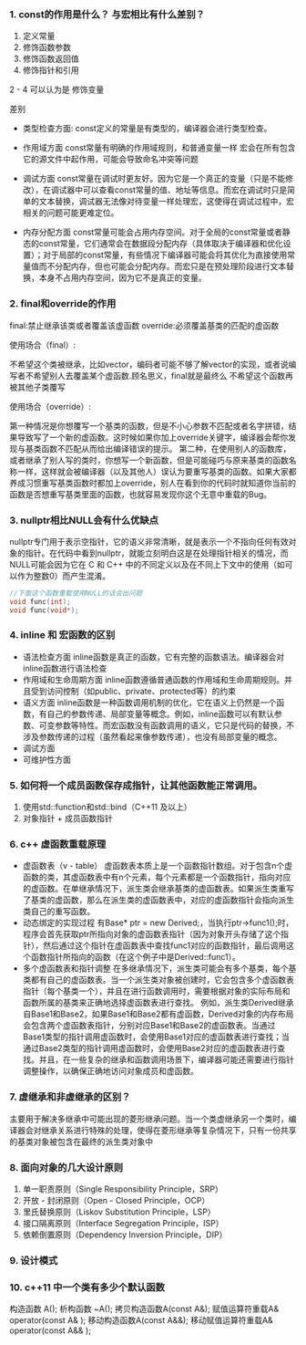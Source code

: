 ### 1. const的作用是什么？ 与宏相比有什么差别？
1. 定义常量
2. 修饰函数参数
3. 修饰函数返回值
4. 修饰指针和引用

2 - 4 可以认为是 修饰变量 

差别  
* 类型检查方面:
const定义的常量是有类型的，编译器会进行类型检查。

* 作用域方面
const常量有明确的作用域规则，和普通变量一样
宏会在所有包含它的源文件中起作用，可能会导致命名冲突等问题

* 调试方面
const常量在调试时更友好。因为它是一个真正的变量（只是不能修改），在调试器中可以查看const常量的值、地址等信息。而宏在调试时只是简单的文本替换，调试器无法像对待变量一样处理宏，这使得在调试过程中，宏相关的问题可能更难定位。

* 内存分配方面
const常量可能会占用内存空间。对于全局的const常量或者静态的const常量，它们通常会在数据段分配内存（具体取决于编译器和优化设置）；对于局部的const常量，有些情况下编译器可能会将其优化为直接使用常量值而不分配内存，但也可能会分配内存。而宏只是在预处理阶段进行文本替换，本身不占用内存空间，因为它不是真正的变量。
### 2. final和override的作用
final:禁止继承该类或者覆盖该虚函数
override:必须覆盖基类的匹配的虚函数

使用场合（final）:

不希望这个类被继承，比如vector，编码者可能不够了解vector的实现，或者说编写者不希望别人去覆盖某个虚函数.顾名思义，final就是最终么
不希望这个函数再被其他子类覆写

使用场合（override）:

第一种情况是你想覆写一个基类的函数，但是不小心参数不匹配或者名字拼错，结果导致写了一个新的虚函数。这时候如果你加上override关键字，编译器会帮你发现与基类函数不匹配从而给出编译错误的提示。
第二种，在使用别人的函数库，或者继承了别人写的类时，你想写一个新函数，但是可能碰巧与原来基类的函数名称一样，这样就会被编译器（以及其他人）误认为要重写基类的函数。如果大家都养成习惯重写基类函数时都加上override，别人在看到你的代码时就知道你当前的函数是否想重写基类里面的函数，也就容易发现你这个无意中重载的Bug。

### 3. nullptr相比NULL会有什么优缺点
nullptr专门用于表示空指针，它的语义非常清晰，就是表示一个不指向任何有效对象的指针。在代码中看到nullptr，就能立刻明白这是在处理指针相关的情况，而NULL可能会因为它在 C 和 C++ 中的不同定义以及在不同上下文中的使用（如可以作为整数0）而产生混淆。
```c++
//下面这个函数重载使用NULL的话会出问题
void func(int);
void func(void*);
```
### 4. inline 和 宏函数的区别
* 语法检查方面
inline函数是真正的函数，它有完整的函数语法。编译器会对inline函数进行语法检查
* 作用域和生命周期方面
inline函数遵循普通函数的作用域和生命周期规则。并且受到访问控制（如public、private、protected等）的约束
* 语义方面
inline函数是一种函数调用机制的优化，它在语义上仍然是一个函数，有自己的参数传递、局部变量等概念。例如，inline函数可以有默认参数、可变参数等特性。而宏函数没有函数调用的语义，它只是代码的替换，不涉及参数传递的过程（虽然看起来像参数传递），也没有局部变量的概念。
* 调试方面
* 可维护性方面
### 5. 如何将一个成员函数保存成指针，让其他函数能正常调用。
1. 使用std::function和std::bind（C++11 及以上）
2. 对象指针 + 成员函数指针
### 6. c++ 虚函数重载原理
* 虚函数表（v - table）
虚函数表本质上是一个函数指针数组。对于包含n个虚函数的类，其虚函数表中有n个元素，每个元素都是一个函数指针，指向对应的虚函数。在单继承情况下，派生类会继承基类的虚函数表。如果派生类重写了基类的虚函数，那么在派生类的虚函数表中，对应的虚函数指针会指向派生类自己的重写函数。
* 动态绑定的实现过程
有Base* ptr = new Derived;，当执行ptr->func1();时，程序会首先获取ptr所指向对象的虚函数表指针（因为对象开头存储了这个指针），然后通过这个指针在虚函数表中查找func1对应的函数指针，最后调用这个函数指针所指向的函数（在这个例子中是Derived::func1）。
* 多个虚函数表和指针调整
在多继承情况下，派生类可能会有多个基类，每个基类都有自己的虚函数表。当一个派生类对象被创建时，它会包含多个虚函数表指针（每个基类一个），并且在进行函数调用时，需要根据对象的实际布局和函数所属的基类来正确地选择虚函数表进行查找。
例如，派生类Derived继承自Base1和Base2，如果Base1和Base2都有虚函数，Derived对象的内存布局会包含两个虚函数表指针，分别对应Base1和Base2的虚函数表。当通过Base1类型的指针调用虚函数时，会使用Base1对应的虚函数表进行查找；当通过Base2类型的指针调用虚函数时，会使用Base2对应的虚函数表进行查找。并且，在一些复杂的继承和函数调用场景下，编译器可能还需要进行指针调整操作，以确保正确地访问对象成员和虚函数。
### 7. 虚继承和非虚继承的区别？
主要用于解决多继承中可能出现的菱形继承问题。当一个类虚继承另一个类时，编译器会对继承关系进行特殊的处理，使得在菱形继承等复杂情况下，只有一份共享的基类对象被包含在最终的派生类对象中
### 8. 面向对象的几大设计原则
1. 单一职责原则（Single Responsibility Principle，SRP）
2. 开放 - 封闭原则（Open - Closed Principle，OCP）
3. 里氏替换原则（Liskov Substitution Principle，LSP）
4. 接口隔离原则（Interface Segregation Principle，ISP）
5. 依赖倒置原则（Dependency Inversion Principle，DIP）
### 9. 设计模式

### 10. c++11 中一个类有多少个默认函数

构造函数 A();
析构函数 ~A();
拷贝构造函数A(const A&);
赋值运算符重载A& operator(const A& );
移动构造函数A(const A&&);
移动赋值运算符重载A& operator(const A&& );